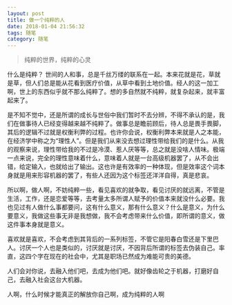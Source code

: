 ```yaml
---
layout: post
title: 做一个纯粹的人
date: 2018-01-04 21:56:32
tags: 随笔
category: 随笔
---
```

> 纯粹的世界，纯粹的心灵

<!---more--->
什么是纯粹？
世间的人和事，总是千丝万缕的联系在一起。本来花就是花，草就是草，但人们总是能从花看到医疗价值，从草中看到土地价值。经人的这一加工啊，世上的东西似乎就不那么纯粹了。想的多自然就不纯粹，就复杂起来，就丰富起来了。

是不知不觉中，还是所谓的成长与世俗中我们暂时不去分辨，不得不承认的是，我们在做事待人已经变得越来越不纯粹了。做事总是瞻前顾后，待人总是畏手畏脚，其后的逻辑不过就是权衡利弊的过程。也许你会说，权衡利弊本来就是人之本能，在经济学中称之为“理性人”。但是我们从来没去想过理性带给我们的是什么。从我的观察来说，理性带给我的不过是冷漠、惹人厌等等，总之就是没啥人情味。极端一点来说，完全的理性意味着什么，意味着人就是一台高级机器罢了，从不会出错，给定输入，也就给出了输出。这也许是有效率的一种体现，但是效率这个词本身就是用来形容机器的罢了，有些人还因为这个标签还洋洋自得，真是悲哀。

所以啊，做人啊，不妨纯粹一些，看见喜欢的就争取，看见讨厌的就远离，不管是生活，工作，还是恋爱等等，去考量太多所谓人赋予的价值本来就没什么必要。我也见过有人做什么事都要问，这有什么意义，那有什么意义？什么是意义，为什么要意义，我做这些事无非是我想做，我不会考虑带来什么价值，即所谓的意义，做这件事本身就是意义。

喜欢就是喜欢，不会考虑到其背后的一系列标签，不管它是阳春白雪还是下里巴人。讨厌一个人也是类似的，讨厌就是讨厌，不因背后所谓的标签去伪装自己。率直，这四个字在现在的社会中，尤其是职场已然成为难能可贵的美德。

人们会对你说，去融入他们吧，去成为他们吧。就好像齿轮之于机器，打磨好自己，去融入社会这台大机器。

人啊，什么时候才能真正的解放你自己啊，成为纯粹的人啊

